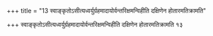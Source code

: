 +++
title = "13 स्वाङ्कृतोऽसीत्यध्वर्युर्ग्रहमादायोर्वन्तरिक्षमन्विहीति दक्षिणेन होतारमतिक्रामति"

+++
स्वाङ्कृतोऽसीत्यध्वर्युर्ग्रहमादायोर्वन्तरिक्षमन्विहीति दक्षिणेन होतारमतिक्रामति १३